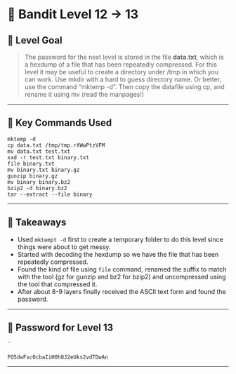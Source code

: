 # 🧭 Bandit Level 12 → 13

## 🎯 Level Goal
> The password for the next level is stored in the file **data.txt**, which is a hexdump of a file that has been repeatedly compressed. For this level it may be useful to create a directory under /tmp in which you can work. Use mkdir with a hard to guess directory name. Or better, use the command “mktemp -d”. Then copy the datafile using cp, and rename it using mv (read the manpages!)

---
## 📂 Key Commands Used

```
mktemp -d
cp data.txt /tmp/tmp.rXWwPtzVFM
mv data.txt test.txt
xxd -r test.txt binary.txt
file binary.txt
mv binary.txt binary.gz
gunzip binary.gz
mv binary binary.bz2
bzip2 -d binary.bz2
tar --extract --file binary
```

---
## 🧠 Takeaways

- Used `mktempt -d` first to create a temporary folder to do this level since things were about to get messy.
- Started with decoding the hexdump so we have the file that has been repeatedly compressed.
- Found the kind of file using `file` command, renamed the suffix to match with the tool (gz for gunzip and bz2 for bzip2) and uncompressed using the tool that compressed it.
- After about 8-9 layers finally received the ASCII text form and found the password.

---
## 🔐 Password for Level 13
``
```
FO5dwFsc0cbaIiH0h8J2eUks2vdTDwAn
```

---